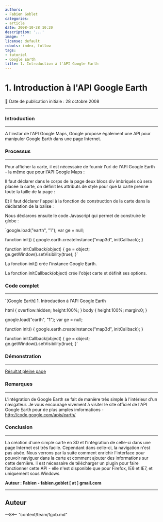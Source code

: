 ```yaml
---
authors:
- Fabien Goblet
categories:
- article
date: 2008-10-28 10:20
description: '...'
image: ''
license: default
robots: index, follow
tags:
- tutoriel
- Google Earth
title: 1. Introduction à l'API Google Earth
---
```


# 1. Introduction à l'API Google Earth


:calendar: Date de publication initiale : 28 octobre 2008


----





### Introduction




---


A l'instar de l'API Google Maps, Google propose également une API pour manipuler Google Earth dans une page Internet.  



### Processus




---


Pour afficher la carte, il est nécessaire de fournir l'url de l'API Google Earth - la même que pour l'API Google Maps :  



Il faut déclarer dans le corps de la page deux blocs div imbriqués où sera placée la carte, on définit les attributs de style pour que la carte prenne toute la taille de la page :  



Et il faut déclarer l'appel à la fonction de construction de la carte dans la déclaration de la balise :  



Nous déclarons ensuite le code Javascript qui permet de construire le globe :  

`google.load("earth", "1");
var ge = null;

function init() {
google.earth.createInstance("map3d", initCallback);
}

function initCallback(object) {
ge = object;
ge.getWindow().setVisibility(true);
}`  

La fonction init() crée l'instance Google Earth.  

La fonction initCallback(object) crée l'objet carte et définit ses options.  



### Code complet




---


`[Google Earth] 1. Introduction à l'API Google Earth

html { overflow:hidden; height:100%; }
body { height:100%; margin:0; }


google.load("earth", "1");
var ge = null;

function init() {
google.earth.createInstance("map3d", initCallback);
}

function initCallback(object) {
ge = object;
ge.getWindow().setVisibility(true);
}`  



### Démonstration




---






[Résultat pleine page](http://88.191.39.115/fabien/geotribu/%5bgeotribu%5d_Google-Earth_tuto1.html)


### Remarques




---


L'intégration de Google Earth se fait de manière très simple à l'intérieur d'un navigateur.
Je vous encourage vivement à visiter le site officiel de l'API Google Earth pour de plus amples imformations - <http://code.google.com/apis/earth/>


### Conclusion




---


La création d'une simple carte en 3D et l'intégration de celle-ci dans une page Internet est très facile.
Cependant dans celle-ci, la navigation n'est pas aisée.
Nous verrons par la suite comment enrichir l'interface pour pouvoir naviguer dans la carte et comment ajouter des informations sur cette dernière.
Il est nécessaire de télécharger un plugin pour faire fonctionner cette API - elle n'est disponible que pour Firefox, IE6 et IE7, et uniquement sous Windows.


**Auteur : Fabien - fabien.goblet [ at ] gmail.com**




----

## Auteur

--8<-- "content/team/fgob.md"

